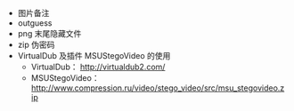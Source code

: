 - 图片备注
- outguess
- png 末尾隐藏文件
- zip 伪密码
- VirtualDub 及插件 MSUStegoVideo 的使用
  - VirtualDub： http://virtualdub2.com/
  - MSUStegoVideo： http://www.compression.ru/video/stego_video/src/msu_stegovideo.zip